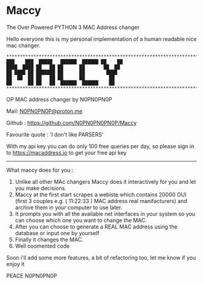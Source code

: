 # Maccy
The Over Powered PYTHON 3 MAC Address changer


Hello everyone this is my personal implementation of  a human readable nice mac changer.
```
****************************************************************************************************
███    ███  █████   ██████  ██████ ██    ██
████  ████ ██   ██ ██      ██       ██  ██
██ ████ ██ ███████ ██      ██        ████
██  ██  ██ ██   ██ ██      ██         ██
██      ██ ██   ██  ██████  ██████    ██
****************************************************************************************************
```
OP MAC address changer by N0PN0PN0P

Mail: N0PN0PN0P@proton.me

Github : https://github.com/N0PN0PN0PN0P/Maccy

Favourite quote : 'I don't like PARSERS'

With my api key you can do only 100 free queries per day,
so please sign in to https://macaddress.io to get your free api key

****************************************************************************************************

What maccy does for you :
1) Unlike all other MAc changers Maccy does it interactively for you and let you make decisions.
2) Maccy at the first start scrapes a webiste which contains 20000 OUI (first 3 couples e.g. ( 11:22:33 ) MAC address real manifacturers) and archive them in your computer to use later.
3) It prompts you with all the available net interfaces in your system so you can choose which one you want to change the MAC.
4) After you can choose to generate a REAL MAC address using the database or input one by yourself
5) Finally it changes the MAC.
6) Well coomented code

Soon i'll add some more features, a bit of refactoring too, let me know if you enjoy it

  PEACE N0PN0PN0P
